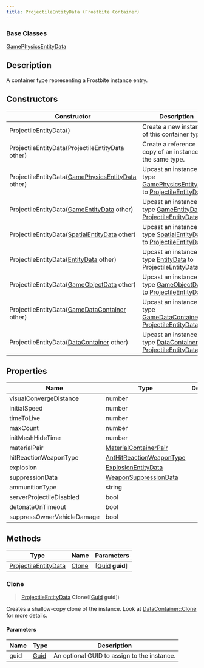 ```yaml
---
title: ProjectileEntityData (Frostbite Container)
---
```

### Base Classes

[GamePhysicsEntityData](GamePhysicsEntityData)

## Description

A container type representing a Frostbite instance entry.

## Constructors

| Constructor                                                                     | Description                                                                                                                     |
| ------------------------------------------------------------------------------- | ------------------------------------------------------------------------------------------------------------------------------- |
| ProjectileEntityData()                                                          | Create a new instance of this container type.                                                                                   |
| ProjectileEntityData(ProjectileEntityData other)                                | Create a reference copy of an instance of the same type.                                                                        |
| ProjectileEntityData([GamePhysicsEntityData](GamePhysicsEntityData) other)      | Upcast an instance of type [GamePhysicsEntityData](GamePhysicsEntityData) to [ProjectileEntityData](ProjectileEntityData).      |
| ProjectileEntityData([GameEntityData](GameEntityData) other)                    | Upcast an instance of type [GameEntityData](GameEntityData) to [ProjectileEntityData](ProjectileEntityData).                    |
| ProjectileEntityData([SpatialEntityData](SpatialEntityData) other)              | Upcast an instance of type [SpatialEntityData](SpatialEntityData) to [ProjectileEntityData](ProjectileEntityData).              |
| ProjectileEntityData([EntityData](EntityData) other)                            | Upcast an instance of type [EntityData](EntityData) to [ProjectileEntityData](ProjectileEntityData).                            |
| ProjectileEntityData([GameObjectData](GameObjectData) other)                    | Upcast an instance of type [GameObjectData](GameObjectData) to [ProjectileEntityData](ProjectileEntityData).                    |
| ProjectileEntityData([GameDataContainer](GameDataContainer) other)              | Upcast an instance of type [GameDataContainer](GameDataContainer) to [ProjectileEntityData](ProjectileEntityData).              |
| ProjectileEntityData([DataContainer](/vext/ref/cls/shr/datacontainer) other) | Upcast an instance of type [DataContainer](/vext/ref/cls/shr/datacontainer) to [ProjectileEntityData](ProjectileEntityData). |

## Properties

| Name                       | Type                                                 | Description |
| -------------------------- | ---------------------------------------------------- | ----------- |
| visualConvergeDistance     | number                                               |             |
| initialSpeed               | number                                               |             |
| timeToLive                 | number                                               |             |
| maxCount                   | number                                               |             |
| initMeshHideTime           | number                                               |             |
| materialPair               | [MaterialContainerPair](MaterialContainerPair)       |             |
| hitReactionWeaponType      | [AntHitReactionWeaponType](AntHitReactionWeaponType) |             |
| explosion                  | [ExplosionEntityData](ExplosionEntityData)           |             |
| suppressionData            | [WeaponSuppressionData](WeaponSuppressionData)       |             |
| ammunitionType             | string                                               |             |
| serverProjectileDisabled   | bool                                                 |             |
| detonateOnTimeout          | bool                                                 |             |
| suppressOwnerVehicleDamage | bool                                                 |             |

## Methods

| Type                                         | Name            | Parameters                                     |
| -------------------------------------------- | --------------- | ---------------------------------------------- |
| [ProjectileEntityData](ProjectileEntityData) | [Clone](#clone) | \[[Guid](/vext/ref/cls/shr/guid) **guid**\] |

### Clone

> [ProjectileEntityData](ProjectileEntityData) **Clone**(\[[Guid](/vext/ref/cls/shr/guid) **guid**\])

Creates a shallow-copy clone of the instance. Look at [DataContainer::Clone](/vext/ref/cls/shr/datacontainer#clone) for more details.

#### Parameters

| Name | Type         | Description                                 |
| ---- | ------------ | ------------------------------------------- |
| guid | [Guid](Guid) | An optional GUID to assign to the instance. |
